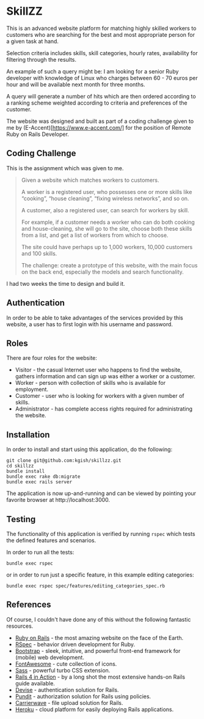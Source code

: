 # SkillZZ

This is an advanced website platform for matching highly skilled workers to customers who are searching for the best and most appropriate person for a given task at hand.

Selection criteria includes skills, skill categories, hourly rates, availability for filtering through the results.

An example of such a query might be: I am looking for a senior Ruby developer with knowledge of Linux who charges between 60 - 70 euros per hour and will be available next month for three months.

A query will generate a number of hits which are then ordered according to a ranking scheme weighted according to criteria and preferences of the customer.

The website was designed and built as part of a coding challenge given to me by (E-Accent)[https://www.e-accent.com/] for the position of Remote Ruby on Rails Developer.


## Coding Challenge

This is the assignment which was given to me.

> Given a website which matches workers to customers. 
> 
> A worker is a registered user, who possesses one or more skills like “cooking”, “house cleaning”, “fixing wireless networks”, and so on. 
> 
> A customer, also a registered user, can search for workers by skill.
> 
> For example, if a customer needs a worker who can do both cooking and house-cleaning, she will go to the site, choose both these skills from a list, and get a list of workers from which to choose.
> 
> The site could have perhaps up to 1,000 workers, 10,000 customers and 100 skills.
> 
> The challenge: create a prototype of this website, with the main focus on the back end, especially the models and search functionality.

I had two weeks the time to design and build it.


## Authentication

In order to be able to take advantages of the services provided by this website, a user has to first login with his username and password.


## Roles

There are four roles for the website:

* Visitor - the casual Internet user who happens to find the website, gathers information and can sign up was either a worker or a customer.
* Worker - person with collection of skills who is available for employment.
* Customer - user who is looking for workers with a given number of skills.
* Administrator - has complete access rights required for administrating the website.


## Installation

In order to install and start using this application, do the following:

    git clone git@github.com:kgish/skillzz.git
    cd skillzz
    bundle install
    bundle exec rake db:migrate
    bundle exec rails server

The application is now up-and-running and can be viewed by pointing your favorite browser at http://localhost:3000.

## Testing

The functionality of this application is verified by running `rspec` which tests the defined features and scenarios.

In order to run all the tests:

    bundle exec rspec
  
or in order to run just a specific feature, in this example editing categories:

    bundle exec rspec spec/features/editing_categories_spec.rb
    

## References

Of course, I couldn't have done any of this without the following fantastic resources.

* [Ruby on Rails](http://rubyonrails.org/) - the most amazing website on the face of the Earth.
* [RSpec](http://rspec.info/) - behavior driven development for Ruby.
* [Bootstrap](http://getbootstrap.com/) - sleek, intuitive, and powerful front-end framework for (mobile) web development.
* [FontAwesome](http://fontawesome.io/) - cute collection of icons.
* [Sass](http://sass-lang.com/) - powerful turbo CSS extension.
* [Rails 4 in Action](https://www.manning.com/books/rails-4-in-action) - by a long shot the most extensive hands-on Rails guide available.
* [Devise](https://github.com/plataformatec/devise) - authentication solution for Rails.
* [Pundit](https://github.com/elabs/pundit) - authorization solution for Rails using policies.
* [Carrierwave](https://github.com/carrierwaveuploader/carrierwave) - file upload solution for Rails.
* [Heroku](https://www.heroku.com/) - cloud platform for easily deploying Rails applications.

